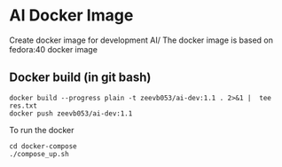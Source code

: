 # AI Docker Image

Create docker image for development AI/
The docker image is based on fedora:40 docker image  

## Docker build (in git bash)
~~~
docker build --progress plain -t zeevb053/ai-dev:1.1 . 2>&1 |  tee res.txt
docker push zeevb053/ai-dev:1.1
~~~


To run the docker  
~~~
cd docker-compose
./compose_up.sh
~~~

